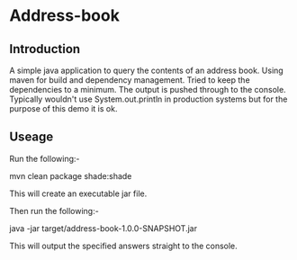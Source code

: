 # Address-book

## Introduction

A simple java application to query the contents of an address book. Using maven for build and dependency management.
Tried to keep the dependencies to a minimum. The output is pushed through to the console.
Typically wouldn't use System.out.println in production systems but for the purpose of this demo it is ok.

## Useage

Run the following:-

mvn clean package shade:shade

This will create an executable jar file.

Then run the following:-

java -jar target/address-book-1.0.0-SNAPSHOT.jar

This will output the specified answers straight to the console.


